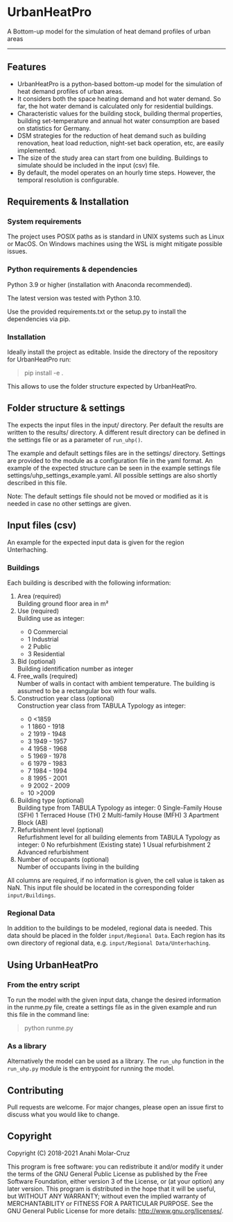 # UrbanHeatPro
A Bottom-up model for the simulation of heat demand profiles of urban areas

----------------------------------------------------------------------------

## Features

  - UrbanHeatPro is a python-based bottom-up model for the simulation of heat demand profiles of urban areas.
  - It considers both the space heating demand and hot water demand. So far, the hot water demand is calculated only for residential buildings.
  - Characteristic values for the building stock, building thermal properties, building set-temperature and annual hot water consumption are based on statistics for Germany.
  - DSM strategies for the reduction of heat demand such as building renovation, heat load reduction, night-set back operation, etc, are easily implemented.
  - The size of the study area can start from one building. Buildings to simulate should be included in the input (csv) file.
  - By default, the model operates on an hourly time steps. However, the temporal resolution is configurable.


## Requirements & Installation

### System requirements

The project uses POSIX paths as is standard in UNIX systems such as Linux or MacOS. On Windows machines using the WSL is might mitigate possible issues.


### Python requirements & dependencies
Python 3.9 or higher (installation with Anaconda recommended).

The latest version was tested with Python 3.10.

Use the provided requirements.txt or the setup.py to install the dependencies via pip.

### Installation

Ideally install the project as editable.
Inside the directory of the repository for UrbanHeatPro run:
> pip install -e .

This allows to use the folder structure expected by UrbanHeatPro.

## Folder structure & settings
The expects the input files in the input/ directory.
Per default the results are written to the results/ directory. A different result directory can be defined in the 
settings file or as a parameter of `run_uhp()`.

The example and default settings files are in the settings/ directory.
Settings are provided to the module as a configuration file in the yaml format. An example of the expected structure 
can be seen in the example settings file settings/uhp_settings_example.yaml. All possible settings are also shortly 
described in this file.

Note: The default settings file should not be moved or modified as it is needed in case no other settings are given.

## Input files (csv)
An example for the expected input data is given for the region Unterhaching. 

### Buildings
Each building is described with the following information:
<ol>
  <li>Area (required)</li>
      Building ground floor area in m²
  <li>Use (required)</li>
      Building use as integer:
        <ul>
          <li>0	Commercial</li>
          <li>1	Industrial</li>
          <li>2	Public</li>
          <li>3	Residential</li>
        </ul>
  <li>Bid (optional)</li>
      Building identification number as integer
  <li>Free_walls (required)</li>
      Number of walls in contact with ambient temperature. The building is assumed to be a rectangular box with four walls.
  <li>Construction year class (optional)</li>
      Construction year class from TABULA Typology as integer:
        <ul>
          <li>0	<1859</li>
          <li>1	1860 - 1918</li>
          <li>2	1919 - 1948</li>
          <li>3	1949 - 1957</li>
          <li>4	1958 - 1968</li>
          <li>5	1969 - 1978</li>
          <li>6	1979 - 1983</li>
          <li>7	1984 - 1994</li>
          <li>8	1995 - 2001</li>
          <li>9	2002 - 2009</li>
          <li>10 >2009</li>
        </ul>
  <li>Building type (optional)</li>
      Building type from TABULA Typology as integer:
        0	Single-Family House (SFH)
        1	Terraced House (TH)
        2	Multi-family House (MFH)
        3	Apartment Block (AB)
  <li>Refurbishment level (optional)</li>
      Refurfishment level for all building elements from TABULA Typology as integer:
        0	No refurbishment (Existing state)
        1	Usual refurbishment
        2	Advanced refurbishment
  <li>Number of occupants (optional)</li>
      Number of occupants living in the building
        
</ol>

All columns are required, if no information is given, the cell value is taken as NaN.
This input file should be located in the corresponding folder `input/Buildings`.

### Regional Data
In addition to the buildings to be modeled, regional data is needed. This data should be placed in the folder `input/Regional Data`.
Each region has its own directory of regional data, e.g. `input/Regional Data/Unterhaching`.

## Using UrbanHeatPro
### From the entry script
To run the model with the given input data, change the desired information in the runme.py file, create a settings 
file as in the given example and run this file in the command line:
> python runme.py

### As a library
Alternatively the model can be used as a library.
The `run_uhp` function in the `run_uhp.py` module is the entrypoint for running the model.


## Contributing
Pull requests are welcome. For major changes, please open an issue first to discuss what you would like to change.


## Copyright
Copyright (C) 2018-2021 Anahi Molar-Cruz

This program is free software: you can redistribute it and/or modify it under the terms of the GNU General Public License as published by the Free Software Foundation, either version 3 of the License, or (at your option) any later version. This program is distributed in the hope that it will be useful, but WITHOUT ANY WARRANTY; without even the implied warranty of MERCHANTABILITY or FITNESS FOR A PARTICULAR PURPOSE. See the GNU General Public License for more details: http://www.gnu.org/licenses/.
